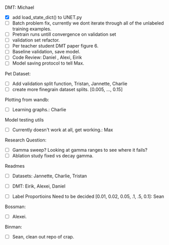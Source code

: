 DMT: Michael
 - [x] add load_state_dict() to UNET.py
 - [ ] Batch problem fix, currently we dont iterate through all of the unlabeled training examples.
 - [ ] Pretrain runs untill convergence on validation set
 - [ ] validation set refactor.
 - [ ] Per teacher student DMT paper figure 6. 
 - [ ] Baseline validation, save model.
 - [ ] Code Review: Daniel , Alexi, Eirik 
 - [ ] Model saving protocol to tell Max. 

Pet Dataset:
 - [ ] Add validation split function, Tristan, Jannette, Charlie 
 - [ ] create more finegrain dataset splits. [0.005, ..., 0.15]

Plotting from wandb:
 - [ ] Learning graphs.: Charlie

Model testing utils
 - [ ] Currently doesn't work at all, get working.: Max

Research Question:
 - [ ] Gamma sweep? Looking at gamma ranges to see where it fails? 
 - [ ] Ablation study fixed vs decay gamma. 

Readmes
- [ ] Datasets: Jannette, Charlie, Tristan
- [ ] DMT: Eirik, Alexei, Daniel


 - [ ] Label Proportioins Need to be decided [0.01, 0.02, 0.05, .1, .5, 0.1]: Sean 

Bossman: 
 - [ ] Alexei. 
 
Binman:
- [ ] Sean, clean out repo of crap. 
